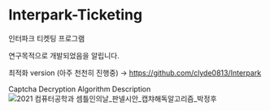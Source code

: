 # Interpark-Ticketing
인터파크 티켓팅 프로그램

연구목적으로 개발되었음을 알립니다.

최적화 version (아주 천천히 진행중) -> 
https://github.com/clyde0813/Interpark 

Captcha Decryption Algorithm Description
![2021 컴퓨터공학과 셈틀인의날_판넬시안_캡챠해독알고리즘_박정후](https://user-images.githubusercontent.com/76196439/158118414-f138b38f-c922-49a6-bf88-a0c2718ca24b.jpg)
